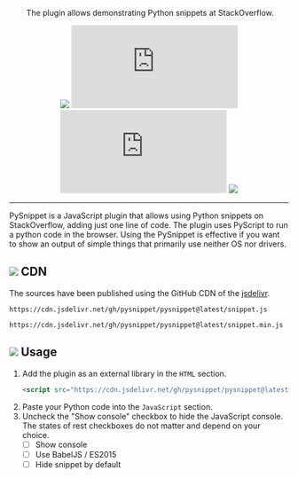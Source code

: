 <p align="center">
    <img alt="" src="https://user-images.githubusercontent.com/46633744/175888700-bd690caf-312b-4340-824e-cc3808ae3b80.svg">
    The plugin allows demonstrating Python snippets at StackOverflow.
</p>

<div align="center">

![][stackoverflow-tag] [![][snippet-js-size]][snippet-js-cdn] [![][snippet-min-js-size]][snippet-min-js-cdn] [![][license-tag]][license-url]

[stackoverflow-tag]: https://img.shields.io/badge/StackOverflow-plugin-blue?logo=stack-overflow&logoColor=white
[snippet-js-size]: https://img.badgesize.io/https:/raw.githubusercontent.com/pysnippet/pysnippet/latest/snippet.js?label=snippet.js
[snippet-min-js-size]: https://img.badgesize.io/https:/raw.githubusercontent.com/pysnippet/pysnippet/latest/snippet.min.js?label=snippet.min.js
[snippet-js-cdn]: https://cdn.jsdelivr.net/gh/pysnippet/pysnippet@latest/snippet.js
[snippet-min-js-cdn]: https://cdn.jsdelivr.net/gh/pysnippet/pysnippet@latest/snippet.min.js
[license-tag]: https://img.shields.io/badge/License-Apache_2.0-blue.svg
[license-url]: https://opensource.org/licenses/Apache-2.0
</div>

---

PySnippet is a JavaScript plugin that allows using Python snippets on StackOverflow, adding just one line of code. The plugin uses PyScript to run a python code in the browser. Using the PySnippet is effective if you want to show an output of simple things that primarily use neither OS nor drivers.

## ![](https://user-images.githubusercontent.com/46633744/175871148-93b50dba-a4c4-4225-a824-09f787c97e9e.svg) CDN

The sources have been published using the GitHub CDN of the <a href="https://www.jsdelivr.com/">jsdelivr</a>.
```text
https://cdn.jsdelivr.net/gh/pysnippet/pysnippet@latest/snippet.js
```
```text
https://cdn.jsdelivr.net/gh/pysnippet/pysnippet@latest/snippet.min.js
```

## ![](https://user-images.githubusercontent.com/46633744/175871486-2b21eeaa-7789-4ae0-afe9-0c6b516a5fa7.svg) Usage

 1. Add the plugin as an external library in the `HTML` section.
    ```html
    <script src="https://cdn.jsdelivr.net/gh/pysnippet/pysnippet@latest/snippet.js"></script>
    ```
 2. Paste your Python code into the `JavaScript` section.
 3. Uncheck the "Show console" checkbox to hide the JavaScript console. The states of rest checkboxes do not matter and depend on your choice.
    - [ ] Show console
    - [ ] Use BabelJS / ES2015
    - [ ] Hide snippet by default
